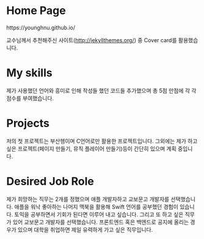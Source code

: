 <h1>Home Page</h1>
https://younghnu.github.io/

교수님께서 추천해주신 사이트(http://jekyllthemes.org/) 중 Cover card를 활용했습니다.

<h1>My skills</h1>
제가 사용했던 언어와 흥미로 인해 작성들 했던 코드들 추가했으며 총 5점 만점에 각 각 점수를 부여했습니다.

<h1>Projects</h1>
저의 첫 프로젝트는 부산헹이며 C언어로만 활용한 프로젝트입니다. 그외에는 제가 하고 싶은 프로젝트(페이지 만들기, 뮤직 플레이어 만들기)등이 간단히 있으며 계획 중입니다.


<h1>Desired Job Role</h1>
제가 희망하는 직무는 2개를 정했으며 애플 개발자하고 교보문고 개발자를 선택했습니다. 애플을 워낙 좋아하는 나머지 맥북을 활용해 Swift 언어를 공부했던 경험이 있습니다. 토익을 공부하면서 기회가 된다면 이루어 내고 싶습니다.
그리고 또 하고 싶은 직무가 있어 교보문고 개발자를 선택했습니다. 프론트엔드 혹은 백엔드로 공지에 올리는 경우가 있으며 대학을 취업하면 제일 유력하게 가고 싶은 직무입니다.
